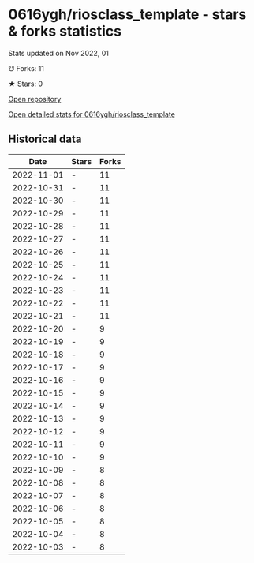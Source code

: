 # 0616ygh/riosclass_template - stars & forks statistics

Stats updated on Nov 2022, 01

☋ Forks: 11

★ Stars: 0

[Open repository](https://github.com/0616ygh/riosclass_template)

[Open detailed stats for 0616ygh/riosclass_template](https://reviewgithub.com/rep/0616ygh/riosclass_template)

## Historical data
| Date | Stars | Forks |
|------|-------|-------|
| 2022-11-01 | - | 11 | 
| 2022-10-31 | - | 11 | 
| 2022-10-30 | - | 11 | 
| 2022-10-29 | - | 11 | 
| 2022-10-28 | - | 11 | 
| 2022-10-27 | - | 11 | 
| 2022-10-26 | - | 11 | 
| 2022-10-25 | - | 11 | 
| 2022-10-24 | - | 11 | 
| 2022-10-23 | - | 11 | 
| 2022-10-22 | - | 11 | 
| 2022-10-21 | - | 11 | 
| 2022-10-20 | - | 9 | 
| 2022-10-19 | - | 9 | 
| 2022-10-18 | - | 9 | 
| 2022-10-17 | - | 9 | 
| 2022-10-16 | - | 9 | 
| 2022-10-15 | - | 9 | 
| 2022-10-14 | - | 9 | 
| 2022-10-13 | - | 9 | 
| 2022-10-12 | - | 9 | 
| 2022-10-11 | - | 9 | 
| 2022-10-10 | - | 9 | 
| 2022-10-09 | - | 8 | 
| 2022-10-08 | - | 8 | 
| 2022-10-07 | - | 8 | 
| 2022-10-06 | - | 8 | 
| 2022-10-05 | - | 8 | 
| 2022-10-04 | - | 8 | 
| 2022-10-03 | - | 8 | 

